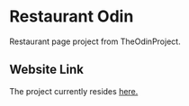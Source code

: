 # Restaurant Odin
Restaurant page project from TheOdinProject.

## Website Link
The project currently resides [here.](https://crispdeserving.github.io/restaurant-odin/)
